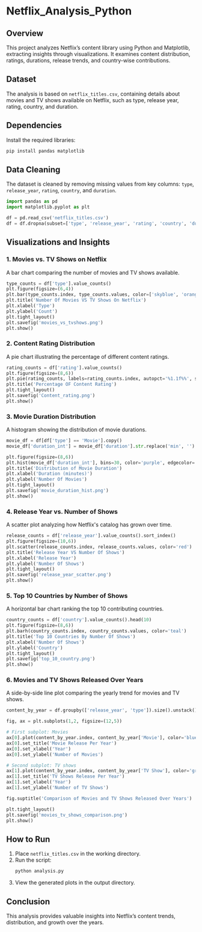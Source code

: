 # Netflix_Analysis_Python


## Overview
This project analyzes Netflix’s content library using Python and Matplotlib, extracting insights through visualizations. It examines content distribution, ratings, durations, release trends, and country-wise contributions.

## Dataset
The analysis is based on `netflix_titles.csv`, containing details about movies and TV shows available on Netflix, such as type, release year, rating, country, and duration.

## Dependencies
Install the required libraries:
```bash
pip install pandas matplotlib
```

## Data Cleaning
The dataset is cleaned by removing missing values from key columns: `type`, `release_year`, `rating`, `country`, and `duration`.

```python
import pandas as pd
import matplotlib.pyplot as plt

df = pd.read_csv('netflix_titles.csv')
df = df.dropna(subset=['type', 'release_year', 'rating', 'country', 'duration'])
```

## Visualizations and Insights
### 1. Movies vs. TV Shows on Netflix
A bar chart comparing the number of movies and TV shows available.

```python
type_counts = df['type'].value_counts()
plt.figure(figsize=(6,4))
plt.bar(type_counts.index, type_counts.values, color=['skyblue', 'orange'])
plt.title('Number Of Movies VS TV Shows On Netflix')
plt.xlabel('Type')
plt.ylabel('Count')
plt.tight_layout()
plt.savefig('movies_vs_tvshows.png')
plt.show()
```

### 2. Content Rating Distribution
A pie chart illustrating the percentage of different content ratings.

```python
rating_counts = df['rating'].value_counts()
plt.figure(figsize=(8,6))
plt.pie(rating_counts, labels=rating_counts.index, autopct='%1.1f%%', startangle=90)
plt.title('Percentage OF Content Rating')
plt.tight_layout()
plt.savefig('Content_rating.png')
plt.show()
```

### 3. Movie Duration Distribution
A histogram showing the distribution of movie durations.

```python
movie_df = df[df['type'] == 'Movie'].copy()
movie_df['duration_int'] = movie_df['duration'].str.replace('min', '').astype(int)

plt.figure(figsize=(8,6))
plt.hist(movie_df['duration_int'], bins=30, color='purple', edgecolor='black')
plt.title('Distribution of Movie Duration')
plt.xlabel('Duration (minutes)')
plt.ylabel('Number Of Movies')
plt.tight_layout()
plt.savefig('movie_duration_hist.png')
plt.show()
```

### 4. Release Year vs. Number of Shows
A scatter plot analyzing how Netflix's catalog has grown over time.

```python
release_counts = df['release_year'].value_counts().sort_index()
plt.figure(figsize=(10,6))
plt.scatter(release_counts.index, release_counts.values, color='red')
plt.title('Release Year VS Number Of Shows')
plt.xlabel('Release Year')
plt.ylabel('Number Of Shows')
plt.tight_layout()
plt.savefig('release_year_scatter.png')
plt.show()
```

### 5. Top 10 Countries by Number of Shows
A horizontal bar chart ranking the top 10 contributing countries.

```python
country_counts = df['country'].value_counts().head(10)
plt.figure(figsize=(8,6))
plt.barh(country_counts.index, country_counts.values, color='teal')
plt.title('Top 10 Countries By Number Of Shows')
plt.xlabel('Number Of Shows')
plt.ylabel('Country')
plt.tight_layout()
plt.savefig('top_10_country.png')
plt.show()
```

### 6. Movies and TV Shows Released Over Years
A side-by-side line plot comparing the yearly trend for movies and TV shows.

```python
content_by_year = df.groupby(['release_year', 'type']).size().unstack().fillna(0)

fig, ax = plt.subplots(1,2, figsize=(12,5))

# First subplot: Movies
ax[0].plot(content_by_year.index, content_by_year['Movie'], color='blue')
ax[0].set_title('Movie Release Per Year')
ax[0].set_xlabel('Year')
ax[0].set_ylabel('Number of Movies')

# Second subplot: TV shows
ax[1].plot(content_by_year.index, content_by_year['TV Show'], color='green')
ax[1].set_title('TV Shows Release Per Year')
ax[1].set_xlabel('Year')
ax[1].set_ylabel('Number of TV Shows')

fig.suptitle('Comparison of Movies and TV Shows Released Over Years')

plt.tight_layout()
plt.savefig('movies_tv_shows_comparison.png')
plt.show()
```

## How to Run
1. Place `netflix_titles.csv` in the working directory.
2. Run the script:
   ```bash
   python analysis.py
   ```
3. View the generated plots in the output directory.

## Conclusion
This analysis provides valuable insights into Netflix’s content trends, distribution, and growth over the years.

